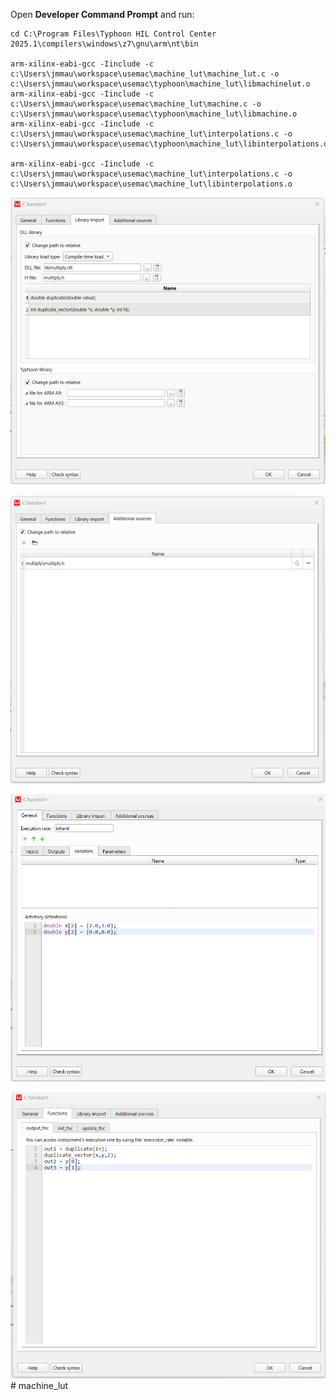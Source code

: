 

Open **Developer Command Prompt** and run:

   
    cd C:\Program Files\Typhoon HIL Control Center 2025.1\compilers\windows\z7\gnu\arm\nt\bin
    
    arm-xilinx-eabi-gcc -Iinclude -c c:\Users\jmmau\workspace\usemac\machine_lut\machine_lut.c -o c:\Users\jmmau\workspace\usemac\typhoon\machine_lut\libmachinelut.o
    arm-xilinx-eabi-gcc -Iinclude -c c:\Users\jmmau\workspace\usemac\machine_lut\machine.c -o c:\Users\jmmau\workspace\usemac\typhoon\machine_lut\libmachine.o
    arm-xilinx-eabi-gcc -Iinclude -c c:\Users\jmmau\workspace\usemac\machine_lut\interpolations.c -o c:\Users\jmmau\workspace\usemac\typhoon\machine_lut\libinterpolations.o

    arm-xilinx-eabi-gcc -Iinclude -c c:\Users\jmmau\workspace\usemac\machine_lut\interpolations.c -o c:\Users\jmmau\workspace\usemac\machine_lut\libinterpolations.o 
 
 ![alt text](image-4.png)

![alt text](image-3.png)

![alt text](image-5.png)

![alt text](image-6.png)# machine_lut

